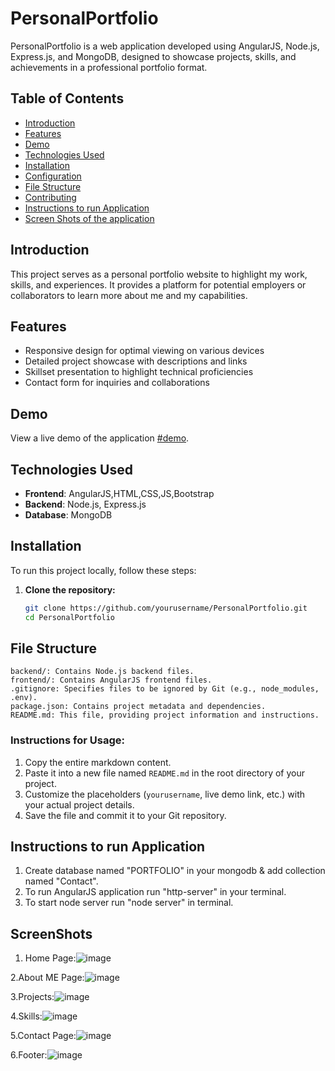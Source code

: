 # PersonalPortfolio

PersonalPortfolio is a web application developed using AngularJS, Node.js, Express.js, and MongoDB, designed to showcase  projects, skills, and achievements in a professional portfolio format.

## Table of Contents
- [Introduction](#introduction)
- [Features](#features)
- [Demo](#demo)
- [Technologies Used](#technologies-used)
- [Installation](#installation)
- [Configuration](#configuration)
- [File Structure](#file-structure)
- [Contributing](#contributing)
- [Instructions to run Application](#Instructions-to-run-Application)
- [Screen Shots of the application](#ScreenShots)

## Introduction

This project serves as a personal portfolio website to highlight my work, skills, and experiences. It provides a platform for potential employers or collaborators to learn more about me and my capabilities.

## Features

- Responsive design for optimal viewing on various devices
- Detailed project showcase with descriptions and links
- Skillset presentation to highlight technical proficiencies
- Contact form for inquiries and collaborations

## Demo

View a live demo of the application [#demo](Portfolio-Demo).

## Technologies Used

- **Frontend**: AngularJS,HTML,CSS,JS,Bootstrap
- **Backend**: Node.js, Express.js
- **Database**: MongoDB

## Installation

To run this project locally, follow these steps:

1. **Clone the repository:**
   ```bash
   git clone https://github.com/yourusername/PersonalPortfolio.git
   cd PersonalPortfolio
## File Structure   
    backend/: Contains Node.js backend files.
    frontend/: Contains AngularJS frontend files.
    .gitignore: Specifies files to be ignored by Git (e.g., node_modules, .env).
    package.json: Contains project metadata and dependencies.
    README.md: This file, providing project information and instructions.

### Instructions for Usage:
1. Copy the entire markdown content.
2. Paste it into a new file named `README.md` in the root directory of your project.
3. Customize the placeholders (`yourusername`, live demo link, etc.) with your actual project details.
4. Save the file and commit it to your Git repository.

## Instructions to run Application
1. Create database named "PORTFOLIO" in your mongodb & add collection named "Contact".
2. To run AngularJS application run "http-server" in your terminal.
3. To start node server run "node server" in terminal.

## ScreenShots

1. Home Page:![image](https://github.com/user-attachments/assets/7e7bed31-df73-4bec-940f-7bde30d34794)



2.About ME Page:![image](https://github.com/user-attachments/assets/90dbcc08-680a-4e3e-8052-0805f6aa276a)


3.Projects:![image](https://github.com/user-attachments/assets/70dcb568-5f57-4243-85b3-d683c367e5ef)

4.Skills:![image](https://github.com/user-attachments/assets/dfd28ad0-3f8a-42cb-a5f2-be081a811540)

5.Contact Page:![image](https://github.com/user-attachments/assets/7854bbd9-bb71-4aaf-a98b-7c5c655cb215)

6.Footer:![image](https://github.com/user-attachments/assets/577a406c-5afd-4ee7-94e5-b1123ed3946b)









